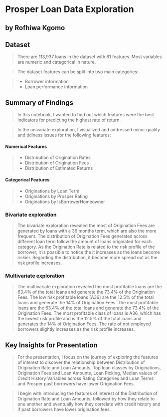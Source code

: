 # Prosper Loan Data Exploration
## by Rofhiwa Kgomo


## Dataset

> There are 113,937 loans in the dataset with 81 features. Most variables are numeric and categorical in nature.

> The dataset features can be split into two main categories:

>- Borrower information
>- Loan performance information


## Summary of Findings

> In this notebook, I wanted to find out which features were the best indicators for predicting the highest rate of return.

>In the univariate exploration, I visualized and addressed minor quality and tidiness issues for the following features:

#### Numerical Features
>- Distribution of Origination Rates
>- Distribution of Origination Fees
>- Distribution of Estimated Returns

#### Categorical Features
>- Originations by Loan Term
>- Originations by Prosper Rating
>- Originations by IsBorrowerHomeowner


### Bivariate exploration
> The bivariate exploration revealed the most of Origination Fees are generated by loans with a 36 months term, which are also the more frequent. The distribution of Origination Fees generated across different loan term follow the amount of loans originated for each category. As the Origination Rate is related to the risk profile of the borrower, it is possible to notice the it increases as the loans become riskier. Regarding the distribution, it become more spread out as the risk profile increases.


### Multivariate exploration
> The multivariate exploration revealed the most profitable loans are the 63.4% of the total loans and generate the 73.4% of the Origination Fees. The low risk profitable loans (A36) are the 12.5% of the total loans and generate the 14% of Origination Fees. The most profitable loans are the 63.4% of the total loans and generate the 73.4% of the Origination Fees. The most profitable class of loans is A36, which has the lowest risk profile and is the 12.5% of the total loans and generates the 14% of Origination Fees. The rate of not employed borrowers slightly increases as the risk profile increases.


## Key Insights for Presentation

> For the presentation, I focus on the journey of exploring the features of interest to discover the relationship between  Distribution of Origination Rate and Loan Amounts, Top loan classes by Originations, Origination Fees and Loan Amounts, Loan Picking, Median values of Credit History Variables across Rating Categories and Loan Terms and Prosper past borrowers have lower Origination Fees.

> I begin with introducing the features of interest of the Distribution of Origination Rate and Loan Amounts, followed by how they relate to one another and eventually how they correlate with credit history and if past borrowers have lower origination fees.